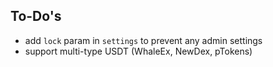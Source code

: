 ## To-Do's

- add `lock` param in `settings` to prevent any admin settings
- support multi-type USDT (WhaleEx, NewDex, pTokens)
